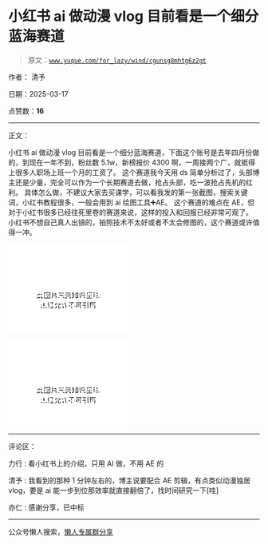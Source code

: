 # 小红书 ai 做动漫 vlog 目前看是一个细分蓝海赛道

> 原文：[`www.yuque.com/for_lazy/wind/cgunsg8mhtg6z2gt`](https://www.yuque.com/for_lazy/wind/cgunsg8mhtg6z2gt)

作者： 清予

日期：2025-03-17

点赞数：**16**

* * *

正文：

小红书 ai 做动漫 vlog
目前看是一个细分蓝海赛道，下面这个账号是去年四月份做的，到现在一年不到，粉丝数 5.1w，新榜报价 4300 啊，一周接两个广，就抵得上很多人职场上班一个月的工资了。
这个赛道我今天用 ds 简单分析过了，头部博主还是少量，完全可以作为一个长期赛道去做，抢占头部，吃一波抢占先机的红利。
具体怎么做，不建议大家去买课学，可以看我发的第一张截图，搜索关键词，小红书教程很多，一般会用到 ai 绘图工具➕AE。
这个赛道的难点在 AE，但对于小红书很多已经往死里卷的赛道来说，这样的投入和回报已经非常可观了。
小红书不想自己真人出镜的，拍照技术不太好或者不太会修图的，这个赛道或许值得一冲。

![](img/e810f64134a035200aafe598d959cb50.png "None")

![](img/b01b23de4ffb324a92d7fa40a681fa03.png "None")

* * *

评论区：

力行 : 看小红书上的介绍，只用 AI 做，不用 AE 的

清予 : 我看到的那种 1 分钟左右的，博主说要配合 AE 剪辑，有点类似动漫独居 vlog，要是 ai 能一步到位那效率就直接翻倍了，找时间研究一下[哇]

亦仁 : 感谢分享，已中标

* * *

公众号懒人搜索，[懒人专属群分享](https://lazybook.fun/#/blog/group)